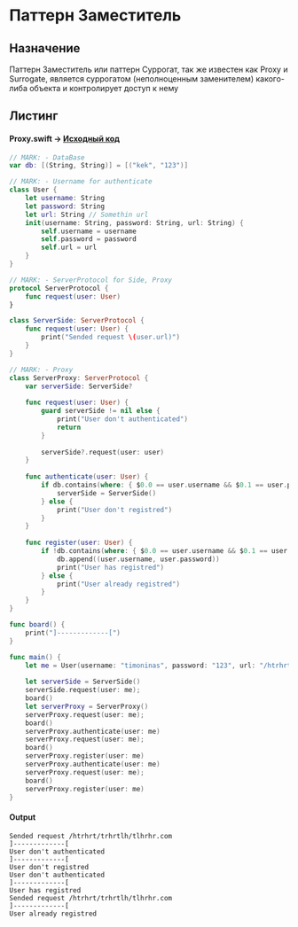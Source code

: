 # Паттерн Заместитель

## Назначение

Паттерн Заместитель или паттерн Суррогат, так же известен как Proxy и Surrogate, 
является суррогатом (неполноценным заменителем)
какого-либа объекта и контролирует доступ к нему

## Листинг 

#### Proxy.swift -> [Исходный код](https://github.com/timoninas/design-patterns/blob/master/Structural%20Patterns/Proxy/Proxy.swift)

```Swift
// MARK: - DataBase
var db: [(String, String)] = [("kek", "123")]

// MARK: - Username for authenticate
class User {
    let username: String
    let password: String
    let url: String // Somethin url
    init(username: String, password: String, url: String) {
        self.username = username
        self.password = password
        self.url = url
    }
}

// MARK: - ServerProtocol for Side, Proxy
protocol ServerProtocol {
    func request(user: User)
}

class ServerSide: ServerProtocol {
    func request(user: User) {
        print("Sended request \(user.url)")
    }
}

// MARK: - Proxy
class ServerProxy: ServerProtocol {
    var serverSide: ServerSide?
    
    func request(user: User) {
        guard serverSide != nil else {
            print("User don't authenticated")
            return
        }
        
        serverSide?.request(user: user)
    }
    
    func authenticate(user: User) {
        if db.contains(where: { $0.0 == user.username && $0.1 == user.password}) {
            serverSide = ServerSide()
        } else {
            print("User don't registred")
        }
    }
    
    func register(user: User) {
        if !db.contains(where: { $0.0 == user.username && $0.1 == user.password}) {
            db.append((user.username, user.password))
            print("User has registred")
        } else {
            print("User already registred")
        }
    }
}

func board() {
    print("]-------------[")
}

func main() {
    let me = User(username: "timoninas", password: "123", url: "/htrhrt/trhrtlh/tlhrhr.com")
    
    let serverSide = ServerSide()
    serverSide.request(user: me);
    board()
    let serverProxy = ServerProxy()
    serverProxy.request(user: me);
    board()
    serverProxy.authenticate(user: me)
    serverProxy.request(user: me);
    board()
    serverProxy.register(user: me)
    serverProxy.authenticate(user: me)
    serverProxy.request(user: me);
    board()
    serverProxy.register(user: me)
}
```

#### Output

```Console
Sended request /htrhrt/trhrtlh/tlhrhr.com
]-------------[
User don't authenticated
]-------------[
User don't registred
User don't authenticated
]-------------[
User has registred
Sended request /htrhrt/trhrtlh/tlhrhr.com
]-------------[
User already registred
```
